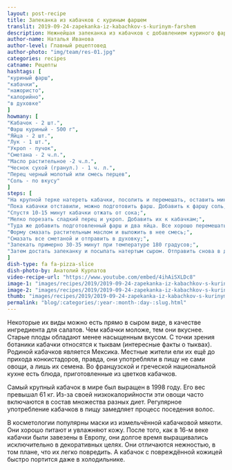 ```yaml
---
layout: post-recipe
title: Запеканка из кабачков с куриным фаршем
translit: 2019-09-24-zapekanka-iz-kabachkov-s-kurinym-farshem
description: Нежнейшая запеканка из кабачков с добавлением куриного фарша
author-name: Наталья Иванова
author-level: Главный рецептовед
author-photo: "img/team/res-01.jpg"
categories: recipes
catname: Рецепты
hashtags: [
"куриный фарш",
"кабачки",
"нажористо",
"калорийно",
"в духовке"
]
howmany: [
"Кабачок - 2 шт.",
"Фарш куриный - 500 г",
"Яйца - 2 шт.",
"Лук - 1 шт.",
"Укроп - пучок",
"Сметана - 2 ч.л.",
"Масло растительное -2 ч.л.",
"Чеснок сухой (гранул.) - 1 ч. л.",
"Перец черный молотый или смесь перцев",
"Соль - по вкусу"
]
steps: [
"На крупной терке натереть кабачки, посолить и перемешать, оставить минут на 10;",
"Пока кабачки отставили, можно подготовить фарш. Добавить к фаршу соль, черный перец, сушеный чеснок и мелко нарезанный лук;",
"Спустя 10-15 минут кабачки отжать от сока;",
"Мелко порезать сладкий перец и укроп. Добавить их к кабачкам;",
"Туда же добавить подготовленный фарш и два яйца. Все хорошо перемешать;",
"Форму смазать растительным маслом и выложить в нее смесь;",
"Смазать все сметаной и отправить в духовку;",
"Запекать примерно 30-35 минут при температуре 180 градусов;",
"Затем достать запеканку и посыпать натертым сыром. Отправить снова в духовку еще минут на 10-15."
]
dish-type: fa fa-pizza-slice
dish-photo-by: Анатолий Курпатов
video-recipe-url: "https://www.youtube.com/embed/4ihAiSXLDc8"
image-1: "images/recipes/2019/2019-09-24-zapekanka-iz-kabachkov-s-kurinym-farshem/1.jpg"
image-2: "images/recipes/2019/2019-09-24-zapekanka-iz-kabachkov-s-kurinym-farshem/2.jpg"
thumb: "images/recipes/2019/2019-09-24-zapekanka-iz-kabachkov-s-kurinym-farshem/1t.jpg"
permalink: "blog/:categories/:year-:month-:day-:slug.html"
---
```

<p>
	Некоторые их виды можно есть прямо в сыром виде, в качестве ингредиента для салатов.
	Чем кабачки моложе, тем они вкуснее. Старые плоды обладают менее насыщенным вкусом.
	С точки зрения ботаники кабачки относятся к тыквам (интересные факты о тыквах).
	Родиной кабачков является Мексика. Местные жители ели их ещё до прихода конкистадоров, 
правда, они употребляли в пищу не сами овощи, а лишь их семена.
	Во французской и греческой национальной кухне есть блюда, приготовленные из цветков кабачков.
</p>
<p>
	Самый крупный кабачок в мире был выращен в 1998 году. Его вес превышал 61 кг.
	Из-за своей низкокалорийности эти овощи часто включаются в состав множества разных диет.
	Регулярное употребление кабачков в пищу замедляет процесс поседения волос.
</p>
<p>
	В косметологии популярны маски из измельчённой кабачковой мякоти. Они хорошо питают и увлажняют кожу.
	После того, как в 16-м веке кабачки были завезены в Европу, они долгое время выращивались 
исключительно в декоративных целях.
	Они отличаются нежностью, в том плане, что их легко повредить. А кабачок с повреждённой кожицей 
быстро портится даже в холодильнике.
</p>